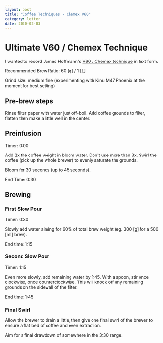 ```yaml
---
layout: post
title: "Coffee Techniques - Chemex V60"
category: letter
date: 2020-02-03
---
```


# Ultimate V60 / Chemex Technique

I wanted to record James Hoffmann's [V60 / Chemex technique](https://www.youtube.com/watch?v=AI4ynXzkSQo) in text form.

Recommended Brew Ratio: 60 [g] / 1 [L]

Grind size: medium fine (experimenting with Kinu M47 Phoenix at the moment for best setting)

## Pre-brew steps

Rinse filter paper with water just off-boil. Add coffee grounds to filter, flatten then make a little well in the center.

## Preinfusion

Timer: 0:00

Add 2x the coffee weight in bloom water. Don't use more than 3x. Swirl the coffee (pick up the whole brewer) to evenly saturate the grounds.

Bloom for 30 seconds (up to 45 seconds).

End Time: 0:30

## Brewing

### First Slow Pour

Timer: 0:30

Slowly add water aiming for 60% of total brew weight (eg. 300 [g] for a 500 [ml] brew).

End time: 1:15

### Second Slow Pour

Timer: 1:15

Even more slowly, add remaining water by 1:45. With a spoon, stir once clockwise, once counterclockwise. This will knock off any remaining grounds on the sidewall of the filter.

End time: 1:45

### Final Swirl

Allow the brewer to drain a little, then give one final swirl of the brewer to ensure a flat bed of coffee and even extraction.

Aim for a final drawdown of somewhere in the 3:30 range.
